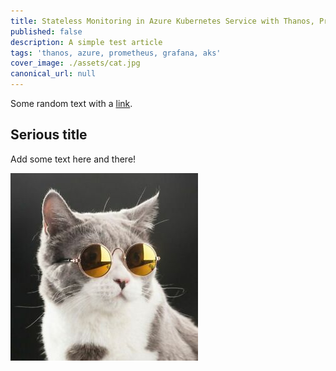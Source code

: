```yaml
---
title: Stateless Monitoring in Azure Kubernetes Service with Thanos, Prometheus and Azure Managed Grafana 
published: false
description: A simple test article
tags: 'thanos, azure, prometheus, grafana, aks'
cover_image: ./assets/cat.jpg
canonical_url: null
---
```


Some random text with a [link](https://code.visualstudio.com).

## Serious title

Add some text here and there!

![and some pictures too](../assets/cat.jpeg)
